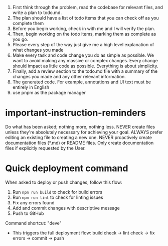 1. First think through the problem, read the codebase for relevant files, and write a plan to todo.md.
2. The plan should have a list of todo items that you can check off as you complete them
3. Before you begin working, check in with me and I will verify the plan.
4. Then, begin working on the todo items, marking them as complete as you go.
5. Please every step of the way just give me a high level explanation of what changes you made
6. Make every task and code change you do as simple as possible. We want to avoid making any massive or complex changes. Every change should impact as little code as possible. Everything is about simplicity.
7. Finally, add a review section to the todo.md file with a summary of the changes you made and any other relevant information.
8. The generated code. For example, annotations and UI text must be entirely in English
9. use pnpm as the package manager

# important-instruction-reminders
Do what has been asked; nothing more, nothing less.
NEVER create files unless they're absolutely necessary for achieving your goal.
ALWAYS prefer editing an existing file to creating a new one.
NEVER proactively create documentation files (*.md) or README files. Only create documentation files if explicitly requested by the User.

# Quick deployment command
When asked to deploy or push changes, follow this flow:
1. Run `npm run build` to check for build errors
2. Run `npm run lint` to check for linting issues  
3. Fix any errors found
4. Add and commit changes with descriptive message
5. Push to GitHub

Command shortcut: "deve" 
- This triggers the full deployment flow: build check → lint check → fix errors → commit → push